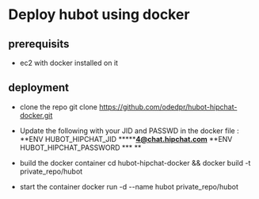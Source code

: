 # Deploy hubot using docker

## prerequisits

- ec2 with docker installed on it

## deployment
- clone the repo
    git clone https://github.com/odedpr/hubot-hipchat-docker.git

- Update the following with your JID and PASSWD in the docker file :
**ENV     HUBOT_HIPCHAT_JID *******4@chat.hipchat.com**
**ENV     HUBOT_HIPCHAT_PASSWORD *** **

- build the docker container
    cd hubot-hipchat-docker && docker build -t private_repo/hubot

- start the container
    docker run -d --name hubot private_repo/hubot
